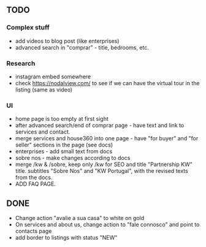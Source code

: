 ## TODO

### Complex stuff

- add videos to blog post (like enterprises)
- advanced search in "comprar" - title, bedrooms, etc.

### Research

- instagram embed somewhere
- check https://nodalview.com/ to see if we can have the virtual tour in the listing (same as video)

### UI

- home page is too empty at first sight
- after advanced search/end of comprar page - have text and link to services and contact.
- merge services and house360 into one page - have "for buyer" and "for seller" sections in the page (see docs)
- enterprises - add small text from docs
- sobre nos - make changes according to docs
- merge /kw & /sobre, keep only /kw for SEO and title "Partnership KW" title. subtitles "Sobre Nos" and "KW Portugal", with the revised texts from the docs.
- ADD FAQ PAGE.

## DONE

- Change action "avalie a sua casa" to white on gold
- On services and about us, change action to "fale connosco" and point to contacts page
- add border to listings with status "NEW"
